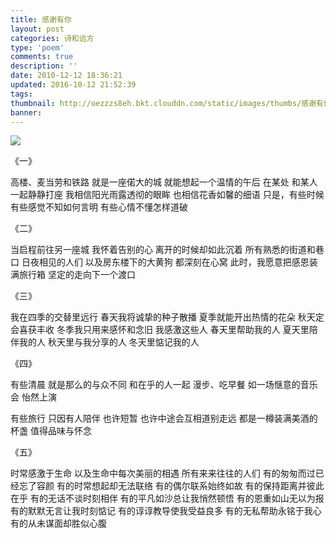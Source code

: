 ```yaml
---
title: 感谢有你
layout: post
categories: 诗和远方
type: 'poem'
comments: true
description: ''
date: 2010-12-12 18:36:21
updated: 2016-10-12 21:52:39
tags:
thumbnail: http://oezzzs8eh.bkt.clouddn.com/static/images/thumbs/感谢有你.jpg?imageView2/1/w/345/h/163
banner:
---
```


![](http://oezzzs8eh.bkt.clouddn.com/static/images/thumbs/感谢有你.jpg)

《一》

高楼、麦当劳和铁路
就是一座偌大的城
就能想起一个温情的午后
在某处
和某人一起静静打座
我相信阳光雨露透彻的眼眸
也相信花香如馨的细语
只是，有些时候
有些感觉不知如何言明
有些心情不懂怎样道破


《二》

当启程前往另一座城
我怀着告别的心
离开的时候却如此沉着
所有熟悉的街道和巷口
日夜相见的人们
以及房东楼下的大黄狗
都深刻在心窝
此时，我愿意把感恩装满旅行箱
坚定的走向下一个渡口


《三》

我在四季的交替里远行
春天我将诚挚的种子散播
夏季就能开出热情的花朵
秋天定会喜获丰收
冬季我只用来感怀和念旧
我感激这些人
春天里帮助我的人
夏天里陪伴我的人
秋天里与我分享的人
冬天里惦记我的人


《四》

有些清晨
就是那么的与众不同
和在乎的人一起
漫步、吃早餐
如一场惬意的音乐会
怡然上演

有些旅行
只因有人陪伴
也许短暂
也许中途会互相道别走远
都是一樽装满美酒的杯盏
值得品味与怀念


《五》

时常感激于生命
以及生命中每次美丽的相遇
所有来来往往的人们
有的匆匆而过已经忘了容颜
有的时常想起却无法联络
有的偶尔联系始终如故
有的保持距离并彼此在乎
有的无话不谈时刻相伴
有的平凡如沙总让我悄然顿悟
有的恩重如山无以为报
有的默默无言让我时刻惦记
有的谆谆教导使我受益良多
有的无私帮助永铭于我心
有的从未谋面却胜似心腹